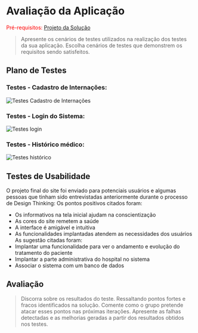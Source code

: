 # Avaliação da Aplicação

<span style="color:red">Pré-requisitos: <a href="6-Implementação.md"> Projeto da Solução</a></span>


> Apresente os cenários de testes utilizados na realização dos testes da
> sua aplicação. Escolha cenários de testes que demonstrem os requisitos
> sendo satisfeitos.

## Plano de Testes

### Testes - Cadastro de Internações:
![Testes Cadastro de Internações](https://user-images.githubusercontent.com/90854484/146050406-bc3a783a-b712-4f1b-82f4-cf8fde5207a2.png)

### Testes - Login do Sistema:
![Testes login](https://user-images.githubusercontent.com/90854484/146053140-60432a71-9fe8-4dde-9c38-4bc3ce4d0f1a.png)

### Testes - Histórico médico:
![Testes histórico](https://github.com/ICEI-PUC-Minas-PPLES-TI/PLF-ES-2021-2-TI1-7924100-sistema-hospitalar/blob/f7f47f67c3a278b303d01c40d4495f43bcbf5d26/Documentacao/images/Testes%20dos%20hist%C3%B3ricos.png)

## Testes de Usabilidade
O projeto final do site foi enviado para potenciais usuários e algumas pessoas que tinham sido entrevistadas anteriormente durante o processo de Design Thinking:
Os pontos positivos citados foram:
- Os informativos na tela inicial ajudam na conscientização
- As cores do site remetem a saúde
- A interface é amigável e intuitiva
- As funcionalidades implantadas atendem as necessidades dos usuários
As sugestão citadas foram:
- Implantar uma funcionalidade para ver o andamento e evolução do tratamento do paciente
- Implantar a parte administrativa do hospital no sistema
- Associar o sistema com um banco de dados 

## Avaliação

> Discorra sobre os resultados do teste. Ressaltando pontos fortes e
> fracos identificados na solução. Comente como o grupo pretende atacar
> esses pontos nas próximas iterações. Apresente as falhas detectadas e
> as melhorias geradas a partir dos resultados obtidos nos testes.
